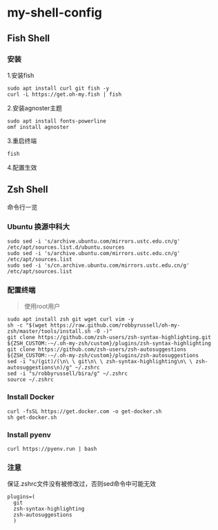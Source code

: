 # my-shell-config

## Fish Shell

### 安装

1.安装fish
```shell
sudo apt install curl git fish -y
curl -L https://get.oh-my.fish | fish
```

2.安装agnoster主题
```shell
sudo apt install fonts-powerline
omf install agnoster
```

3.重启终端
```shell
fish
```

4.配置生效

## Zsh Shell
命令行一览

### Ubuntu 换源中科大
```shell
sudo sed -i 's/archive.ubuntu.com/mirrors.ustc.edu.cn/g' /etc/apt/sources.list.d/ubuntu.sources
sudo sed -i 's/archive.ubuntu.com/mirrors.ustc.edu.cn/g' /etc/apt/sources.list
sudo sed -i 's/cn.archive.ubuntu.com/mirrors.ustc.edu.cn/g' /etc/apt/sources.list
```

### 配置终端
> 使用root用户

```shell
sudo apt install zsh git wget curl vim -y
sh -c "$(wget https://raw.github.com/robbyrussell/oh-my-zsh/master/tools/install.sh -O -)"
git clone https://github.com/zsh-users/zsh-syntax-highlighting.git ${ZSH_CUSTOM:-~/.oh-my-zsh/custom}/plugins/zsh-syntax-highlighting
git clone https://github.com/zsh-users/zsh-autosuggestions ${ZSH_CUSTOM:-~/.oh-my-zsh/custom}/plugins/zsh-autosuggestions
sed -i "s/(git)/(\n\ \ git\n\ \ zsh-syntax-highlighting\n\ \ zsh-autosuggestions\n)/g" ~/.zshrc
sed -i "s/robbyrussell/bira/g" ~/.zshrc
source ~/.zshrc
```

### Install Docker

```shell
curl -fsSL https://get.docker.com -o get-docker.sh
sh get-docker.sh
```

### Install pyenv

```shell
curl https://pyenv.run | bash
```

### 注意

保证.zshrc文件没有被修改过，否则sed命令中可能无效

```
plugins=(
  git
  zsh-syntax-highlighting
  zsh-autosuggestions
  )
```

